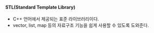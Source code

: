 #### STL(Standard Template Library)
- C++ 언어에서 제공되는 표준 라이브러리이다. 
- vector, list, map 등의 자료구조 기능을 쉽게 사용할 수 있도록 도와준다.  

